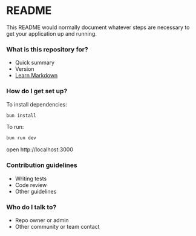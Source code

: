 # README #

This README would normally document whatever steps are necessary to get your application up and running.

### What is this repository for? ###

* Quick summary
* Version
* [Learn Markdown](https://bitbucket.org/tutorials/markdowndemo)

### How do I get set up? ###
To install dependencies:
```sh
bun install
```

To run:
```sh
bun run dev
```

open http://localhost:3000
### Contribution guidelines ###

* Writing tests
* Code review
* Other guidelines

### Who do I talk to? ###

* Repo owner or admin
* Other community or team contact
